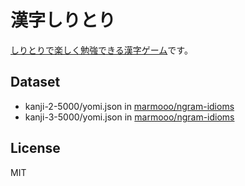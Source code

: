 # 漢字しりとり
[しりとりで楽しく勉強できる漢字ゲーム](https://marmooo.github.io/kanji-siritori/)です。

## Dataset
- kanji-2-5000/yomi.json in [marmooo/ngram-idioms](https://github.com/marmooo/ngram-idioms)
- kanji-3-5000/yomi.json in [marmooo/ngram-idioms](https://github.com/marmooo/ngram-idioms)

## License
MIT
